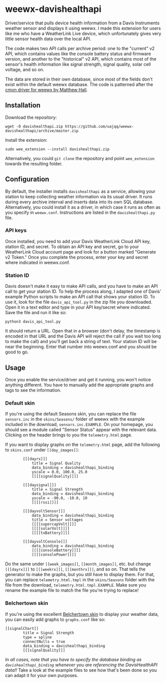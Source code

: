 # weewx-davishealthapi
Driver/service that pulls device health information from a Davis Instruments weather sensor and displays it using weewx. I made this extension for users like me who have a WeatherLink Live device, which unfortunately gives very little sensor health data over the local API. 

The code makes two API calls per archive period: one to the "current" v2 API, which contains values like the console battery status and firmware version, and another to the "historical" v2 API, which contains most of the sensor's health information like signal strength, signal quality, solar cell voltage, and so on.

The data are stored in their own database, since most of the fields don't exist within the default weewx database. The code is patterned after the [cmon driver for weewx by Matthew Hall](https://github.com/uajqq/weewx-weatherlinkliveudp).

## Installation
Download the repository:

`wget -O davishealthapi.zip https://github.com/uajqq/weewx-davishealthapi/archive/master.zip`

Install the extension:

`sudo wee_extension --install davishealthapi.zip`

Alternatively, you could `git clone` the repository and point `wee_extension` towards the resulting folder.

## Configuration
By default, the installer installs `davishealthapi` as a service, allowing your station to keep collecting weather information via its usual driver. It runs during every archive interval and inserts data into its own SQL database. Alternatively, you could install it as a driver, in which case it runs as often as you specify in `weewx.conf`. Instructions are listed in the `davishealthapi.py` file.

### API keys
Once installed, you need to add your Davis WeatherLink Cloud API key, station ID, and secret. To obtain an API key and secret, go to your WeatherLink Cloud account page and look for a button marked "Generate v2 Token." Once you complete the process, enter your key and secret where indicated in weewx.conf.

### Station ID
Davis doesn't make it easy to make API calls, and you have to make an API call to get your station ID. To help the process along, I adapted one of Davis' example Python scripts to make an API call that shows your station ID. To use it, look for the file `davis_api_tool.py` in the zip file you downloaded. Open it in a text editor and type in your API key/secret where indicated. Save the file and run it like so:

`python3 davis_api_tool.py`

It should return a URL. Open that in a browser (don't delay, the timestamp is encoded in that URL and the Davis API will reject the call if you wait too long to make the call) and you'll get back a string of text. Your station ID will be near the beginning. Enter that number into weewx.conf and you should be good to go.

## Usage

Once you enable the service/driver and get it running, you won't notice anything different. You have to manually add the appropriate graphs and tags to see the information.

### Default skin
If you're using the default Seasons skin, you can replace the file `sensors.inc` in the `skins/Seasons/` folder of weewx with the example included in the download, `sensors.inc.EXAMPLE`. On your homepage, you should see a module called "Sensor Status" appear with the relevant data. Clicking on the header brings to you the `telemetry.html` page. 

If you want to display graphs on the `telemetry.html` page, add the following to `skins.conf` under `[[day_images]]`:

```
        [[[dayrx]]]
            title = Signal Quality
            data_binding = davishealthapi_binding
            yscale = 0.0, 100.0, 25.0
            [[[[signalQuality]]]]

        [[[daysignal]]]
            title = Signal Strength
            data_binding = davishealthapi_binding
            yscale = -90.0, -10.0, 10
            [[[[rssi]]]]

        [[[dayvoltSensor]]]
            data_binding = davishealthapi_binding
            title = Sensor voltages
            [[[[supercapVolt]]]]
            [[[[solarVolt]]]]
            [[[[txBattery]]]]

        [[[dayvoltConsole]]]
            data_binding = davishealthapi_binding
            [[[[consoleBattery]]]]
            [[[[consolePower]]]]
```

Do the same under `[[week_images]]`, `[[month_images]]`, etc. but change `[[[dayrx]]]` to `[[[weekrx]]]`, `[[[monthrx]]]`, and so on. That tells the generator to make the graphs, but you still have to display them. For that, you can replace `telemetry.html.tmpl` in the `skins/Seasons` folder with the file from the download, `telemetry.html.tmpl.EXAMPLE`. Make sure you rename the example file to match the file you're trying to replace!

### Belchertown skin
If you're using the excellent [Belchertown skin](https://github.com/poblabs/weewx-belchertown) to display your weather data, you can easily add graphs to `graphs.conf` like so:

```
[[signalChart]]
        title = Signal Strength 
        type = spline
        connectNulls = true
        data_binding = davishealthapi_binding  
        [[[signalQuality]]]     
```

*In all cases, note that you have to specify the database binding as `davishealthapi_binding` whenever you are referencing the DavisHealthAPI data!!* Take a look at the example files to see how that's been done so you can adapt it for your own purposes.
